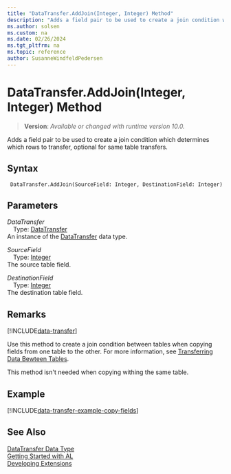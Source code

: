 ```yaml
---
title: "DataTransfer.AddJoin(Integer, Integer) Method"
description: "Adds a field pair to be used to create a join condition which determines which rows to transfer, optional for same table transfers."
ms.author: solsen
ms.custom: na
ms.date: 02/26/2024
ms.tgt_pltfrm: na
ms.topic: reference
author: SusanneWindfeldPedersen
---
```

[//]: # (START>DO_NOT_EDIT)
[//]: # (IMPORTANT:Do not edit any of the content between here and the END>DO_NOT_EDIT.)
[//]: # (Any modifications should be made in the .xml files in the ModernDev repo.)
# DataTransfer.AddJoin(Integer, Integer) Method
> **Version**: _Available or changed with runtime version 10.0._

Adds a field pair to be used to create a join condition which determines which rows to transfer, optional for same table transfers.


## Syntax
```AL
 DataTransfer.AddJoin(SourceField: Integer, DestinationField: Integer)
```
## Parameters
*DataTransfer*  
&emsp;Type: [DataTransfer](datatransfer-data-type.md)  
An instance of the [DataTransfer](datatransfer-data-type.md) data type.  

*SourceField*  
&emsp;Type: [Integer](../integer/integer-data-type.md)  
The source table field.  

*DestinationField*  
&emsp;Type: [Integer](../integer/integer-data-type.md)  
The destination table field.  



[//]: # (IMPORTANT: END>DO_NOT_EDIT)

## Remarks

[!INCLUDE[data-transfer](../../../developer/includes/data-transfer.md)]

Use this method to create a join condition between tables when copying fields from one table to the other. For more information, see [Transferring Data Bewteen Tables](../../../developer/devenv-data-transfer.md).

This method isn't needed when copying withing the same table.

## Example

[!INCLUDE[data-transfer-example-copy-fields](../../../developer/includes/data-transfer-example-copy-fields.md)]

## See Also
[DataTransfer Data Type](datatransfer-data-type.md)  
[Getting Started with AL](../../devenv-get-started.md)  
[Developing Extensions](../../devenv-dev-overview.md)
